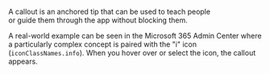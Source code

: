 A callout is an anchored tip that can be used to teach people or guide them through the app without blocking them.

A real-world example can be seen in the Microsoft 365 Admin Center where a particularly complex concept is paired with the "i" icon (`iconClassNames.info`). When you hover over or select the icon, the callout appears. 
